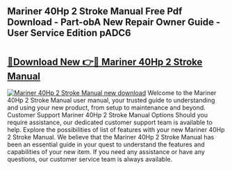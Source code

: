 ## Mariner 40Hp 2 Stroke Manual Free Pdf Download - Part-obA New Repair Owner Guide - User Service Edition pADC6

# <h2><a href="http://bc6160.oget.top/?id=Mariner+40Hp+2+Stroke+Manual">🔗Download New 👉🔴 Mariner 40Hp 2 Stroke Manual</a></h2>

[![Mariner 40Hp 2 Stroke Manual new download](https://i.imgur.com/5g1atiW.png)](http://bc6160.oget.top/?id=Mariner+40Hp+2+Stroke+Manual)
Welcome to the Mariner 40Hp 2 Stroke Manual user manual, your trusted guide to understanding and using your new product, from setup to maintenance and beyond. Customer Support Mariner 40Hp 2 Stroke Manual Options Should you require assistance, our dedicated customer support team is available to help. Explore the possibilities of list of features with your new Mariner 40Hp 2 Stroke Manual. We believe that the Mariner 40Hp 2 Stroke Manual has been an essential guide in your quest to understand the features and capabilities of your new item. If you need any assistance or have any questions, our customer service team is always available.

